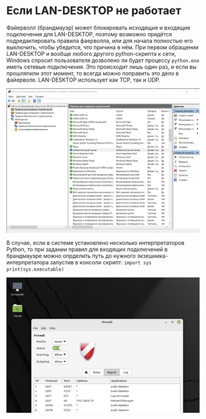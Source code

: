 
# Если LAN-DESKTOP не работает

Файерволл (брандмауэр) может блокировать исходящие и входящие подключения для LAN-DESKTOP, поэтому возможно придётся подредактировать правила фаерволла, или для начала полностью его выключить, чтобы убедится, что причина в нём. При первом обращении LAN-DESKTOP и вообще любого другого python-скрипта к сети, Windows спросит пользователя дозволено ли будет процессу `python.exe` иметь сетевые подключения. Это происходит лишь один раз, и если вы прошляпили этот момент, то всегда можно поправить это дело в файерволе. LAN-DESKTOP использует как TCP, так и UDP.

![Windows Defender](docs/windows_defender_rules.png)

В случае, если в системе установлено несколько интерпретаторов Python, то при задании правил для входящих подключений в брандмауэре можно опрделить путь до нужного экзешника-интерпретатора запустив в консоли скрипт:
`import sys
print(sys.executable)
`

![Linux Mint Firewall](docs/linux_mint_firewall.png)
